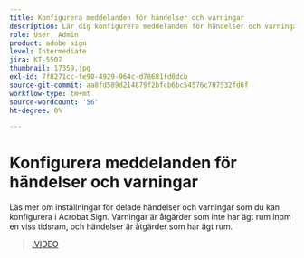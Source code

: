 ```yaml
---
title: Konfigurera meddelanden för händelser och varningar
description: Lär dig konfigurera meddelanden för händelser och varningar
role: User, Admin
product: adobe sign
level: Intermediate
jira: KT-5507
thumbnail: 17359.jpg
exl-id: 7f8271cc-fe90-4929-964c-d78681fd0dcb
source-git-commit: aa8fd589d214879f2bfcb6bc54576c707532fd6f
workflow-type: tm+mt
source-wordcount: '56'
ht-degree: 0%

---
```


# Konfigurera meddelanden för händelser och varningar

Läs mer om inställningar för delade händelser och varningar som du kan konfigurera i Acrobat Sign. Varningar är åtgärder som inte har ägt rum inom en viss tidsram, och händelser är åtgärder som har ägt rum.

>[!VIDEO](https://video.tv.adobe.com/v/343589?quality=12&learn=on&hidetitle=true)
